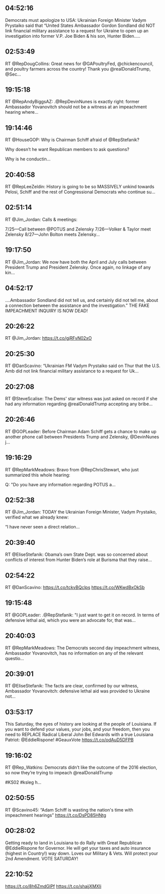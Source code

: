 ## 04:52:16
Democrats must apologize to USA: Ukrainian Foreign Minister Vadym Prystaiko said that “United States Ambassador Gordon Sondland did NOT link financial military assistance to a request for Ukraine to open up an investigation into former V.P. Joe Biden &amp; his son, Hunter Biden.....
## 02:53:49
RT @RepDougCollins: Great news for @GAPoultryFed, @chickencouncil, and poultry farmers across the country! Thank you @realDonaldTrump, @Sec…
## 19:15:18
RT @RepAndyBiggsAZ: .@RepDevinNunes is exactly right: former Ambassador Yovanovitch should not be a witness at an impeachment hearing where…
## 19:14:46
RT @HouseGOP: Why is Chairman Schiff afraid of @RepStefanik?

Why doesn’t he want Republican members to ask questions?

Why is he conductin…
## 20:40:58
RT @RepLeeZeldin: History is going to be so MASSIVELY unkind towards Pelosi, Schiff and the rest of Congressional Democrats who continue su…
## 02:51:14
RT @Jim_Jordan: Calls &amp; meetings:

7/25—Call between @POTUS and Zelensky
7/26—Volker &amp; Taylor meet Zelensky
8/27—John Bolton meets Zelensky…
## 19:17:50
RT @Jim_Jordan: We now have both the April and July calls between President Trump and President Zelensky. Once again, no linkage of any kin…
## 04:52:17
....Ambassador Sondland did not tell us, and certainly did not tell me, about a connection between the assistance and the investigation.” THE FAKE IMPEACHMENT INQUIRY IS NOW DEAD!
## 20:26:22
RT @Jim_Jordan: https://t.co/gjRFvN02xO
## 20:25:30
RT @DanScavino: “Ukrainian FM Vadym Prystaiko said on Thur that the U.S. Amb did not link financial military assistance to a request for Uk…
## 20:27:08
RT @SteveScalise: The Dems' star witness was just asked on record if she had any information regarding @realDonaldTrump accepting any bribe…
## 20:26:46
RT @GOPLeader: Before Chairman Adam Schiff gets a chance to make up another phone call between Presidents Trump and Zelensky, @DevinNunes j…
## 19:16:29
RT @RepMarkMeadows: Bravo from @RepChrisStewart, who just summarized this whole hearing:

Q: "Do you have any information regarding POTUS a…
## 02:52:38
RT @Jim_Jordan: TODAY the Ukrainian Foreign Minister, Vadym Prystaiko, verified what we already knew:

“I have never seen a direct relation…
## 20:39:40
RT @EliseStefanik: Obama’s own State Dept. was so concerned about conflicts of interest from Hunter Biden’s role at Burisma that they raise…
## 02:54:22
RT @DanScavino: https://t.co/tckvBQclps https://t.co/WKwdBxOkSb
## 19:15:48
RT @GOPLeader: .@RepStefanik: "I just want to get it on record. In terms of defensive lethal aid, which you were an advocate for, that was…
## 20:40:03
RT @RepMarkMeadows: The Democrats second day impeachment witness, Ambassador Yovanovitch, has no information on any of the relevant questio…
## 20:39:01
RT @EliseStefanik: The facts are clear, confirmed by our witness, Ambassador Yovanovitch: defensive lethal aid was provided to Ukraine not…
## 03:53:17
This Saturday, the eyes of history are looking at the people of Louisiana. If you want to defend your values, your jobs, and your freedom, then you need to REPLACE Radical Liberal John Bel Edwards with a true Louisiana Patriot: @EddieRispone! #GeauxVote https://t.co/odAuD5DFPB
## 19:16:02
RT @Rep_Watkins: Democrats didn’t like the outcome of the 2016 election, so now they’re trying to impeach @realDonaldTrump 

#KS02 #ksleg h…
## 02:50:55
RT @Scavino45: “Adam Schiff is wasting the nation's time with impeachment hearings” https://t.co/DsPD85HNtg
## 00:28:02
Getting ready to land in Louisiana to do Rally with Great Republican @EddieRispone for Governor. He will get your taxes and auto insurance (highest in Country!) way down. Loves our Military &amp; Vets. Will protect your 2nd Amendment. VOTE SATURDAY!
## 22:10:52
https://t.co/8h6ZmdGlPf https://t.co/shaijXMXli
